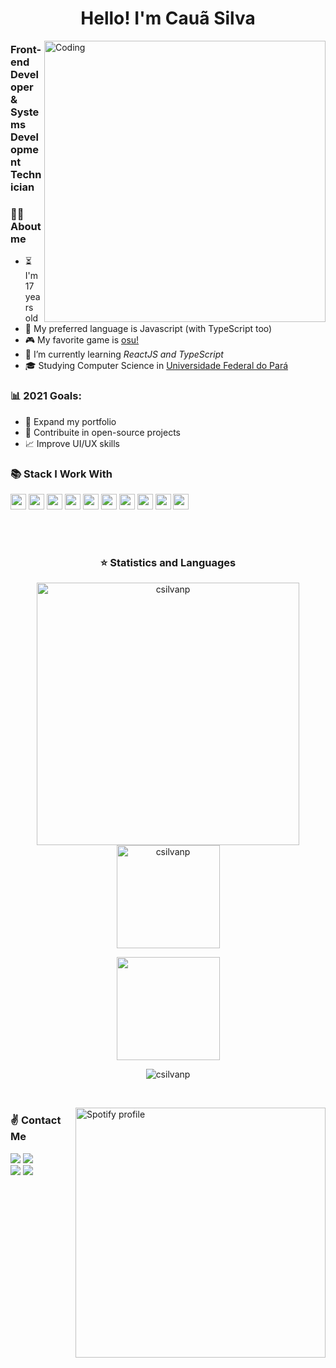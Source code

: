 
<p align="left">
<h1 align ="center">Hello! I'm Cauã Silva</h1>
<img alt="Coding" src="https://user-images.githubusercontent.com/65902368/114281937-9d5d6100-9a17-11eb-813d-a05faec2b389.gif" align="right" height="450" align="right"/>
<h3> Front-end Developer & Systems Development Technician</h3>


### 👨‍🦱  About me
- ⏳  I'm 17 years old
- 💙  My preferred language is Javascript (with TypeScript too)
- 🎮  My favorite game is [osu!](https://osu.ppy.sh/users/21558665)
- 🌱  I’m currently learning *ReactJS and TypeScript*
- 🎓 Studying Computer Science in [Universidade Federal do Pará](https://www.computacao.ufpa.br)

### 📊  2021 Goals:
   - 📂  Expand my portfolio
   - 🤝  Contribuite in open-source projects
   - 📈  Improve UI/UX skills
<p/>


### 📚  Stack I Work With

<p align="left">
  <img src="https://img.shields.io/badge/javascript-F7DF1E.svg?&style=for-the-badge&logo=javascript&logoColor=white" height="25"/>
  <img src="https://img.shields.io/badge/VS%20Code-007ACC.svg?&style=for-the-badge&logo=visual-studio-code&logoColor=white" height="25"/>
  <img src="https://img.shields.io/badge/opera-FF1B2D.svg?&style=for-the-badge&logo=opera&logoColor=white" height="25"/>
  <img src ="https://img.shields.io/badge/typescript-007ACC?&logo=TypeScript&style=for-the-badge&logoColor=white" height ="25"/>
  <img src="https://img.shields.io/badge/react-61DBFB.svg?&style=for-the-badge&logo=react&logoColor=white" height="25"/>
  <img src ="https://img.shields.io/badge/node.js-87C111?style=for-the-badge&logo=node.js&logoColor=white" height="25"/>
  <img src="https://img.shields.io/badge/html-FC490B?&style=for-the-badge&logo=html5&logoColor=white" height="25"/>
  <img src="https://img.shields.io/badge/css-264DE4?style=for-the-badge&logo=css3&logoColor=white" height="25"/>
  <img src="https://img.shields.io/badge/git-F05033?style=for-the-badge&logo=git&logoColor=white" height="25"/>
  <img src="https://img.shields.io/badge/github-171516?style=for-the-badge&logo=github&logoColor=white" height="25"/>
</p>

 <br/><br/>
 
 
 
 
 
 <h3 align="center">⭐  Statistics and Languages</h3>

 <p align="center"> 
    <img src="https://github-readme-stats.vercel.app/api?username=csilvanp&count_private=true&show_icons=true&theme=dracula" alt="csilvanp" width="420"/> 
    <img src="https://github-readme-stats.vercel.app/api/top-langs/?username=csilvanp&&langs_count=8&layout=compact&theme=dracula" alt="csilvanp" height="165" />
</p>
<p align="center">
    <img src="https://github-readme-streak-stats.herokuapp.com/?user=csilvanp&theme=dracula&count_private=true&show_icons=true&title_color=6e40c9&icon_color=6e40c9&line_height=10" height ="165"/>
  <br/>
</p>
<p align="center">
 <img src="https://github-profile-trophy.vercel.app/?username=csilvanp&theme=dracula&row=1" alt="csilvanp" />
</p><br>



   
[<img src="https://readme-spotify-status-sooty.vercel.app/api/run-spotify-status" alt="Spotify profile" width="400" align="right"/>](https://open.spotify.com/user/wl43rnhctll5qwr8t91txjejd)

<p align="left">
   <h3>     ✌️ Contact Me     </h3>
   <a href="https://www.linkedin.com/in/cauã-v-silva/"><img src="https://img.shields.io/badge/-Cauã%20Silva-0077B5?style=for-the-badge&logo=Linkedin&logoColor=white"/></a>
   <a href="mailto:csilvanp@gmail.com"><img src="https://img.shields.io/badge/-csilvanp@gmail.com-D14836?style=for-the-badge&logo=Gmail&logoColor=white"/></a><br/>
   <a href="https://instagram.com/cauavsilva"><img src="https://img.shields.io/badge/-@cauavsilva-E4405F?style=for-the-badge&logo=Instagram&logoColor=white"/></a>
   <a href="https://www.facebook.com/profile.php?id=100028612230071&viewas=100000686899395"><img src="https://img.shields.io/badge/-Cauã%20Silva-1877F2?style=for-the-badge&logo=Facebook&logoColor=white"/></a>
</p>

   


